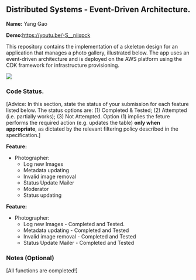 ## Distributed Systems - Event-Driven Architecture.

__Name:__ Yang Gao

__Demo__:https://youtu.be/-S__niixpck

This repository contains the implementation of a skeleton design for an application that manages a photo gallery, illustrated below. The app uses an event-driven architecture and is deployed on the AWS platform using the CDK framework for infrastructure provisioning.

![](./images/arch.png)

### Code Status.

[Advice: In this section, state the status of your submission for each feature listed below. The status options are: (1) Completed & Tested; (2) Attempted (i.e. partially works); (3) Not Attempted. Option (1) implies the feture performs the required action (e.g. updates the table) __only when appropriate__, as dictated by the relevant filtering policy described in the specification.]

__Feature:__
+ Photographer:
  + Log new Images
  + Metadata updating
  + Invalid image removal  
  + Status Update Mailer
  + Moderator
  + Status updating
 

__Feature:__
+ Photographer:
  + Log new Images - Completed and Tested.
  + Metadata updating - Completed and Tested
  + Invalid image removal - Completed and Tested
  + Status Update Mailer - Completed and Tested

### Notes (Optional)

[All functions are completed!]


